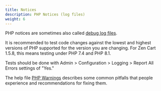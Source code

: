 ```yaml
---
title: Notices 
description: PHP Notices (log files) 
weight: 6 
---
```


PHP notices are sometimes also called [debug log files](/user/troubleshooting/debug_logs/).

It is recommended to test code changes against the lowest and highest versions of PHP supported for the version you are changing.  For Zen Cart 1.5.8, this means testing under PHP 7.4 and PHP 8.1.

Tests should be done with Admin > Configuration > Logging > Report All Errors settings of "Yes." 

The help file [PHP Warnings](/user/upgrading/php_warnings/) describes some common pitfalls that people experience and recommendations for fixing them. 
